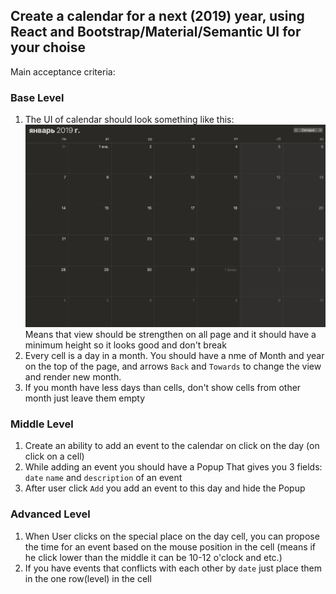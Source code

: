 ## Create a calendar for a next (2019) year, using React and Bootstrap/Material/Semantic UI for your choise

Main acceptance criteria:

### Base Level

1. The UI of calendar should look something like this:
![Calendar](https://raw.githubusercontent.com/kl2karpenko/MateAcademy/master/React/calendar/cal.png)
Means that view should be strengthen on all page and it should have a minimum height so it looks good and don't break
2. Every cell is a day in a month. You should have a nme of Month and year on the top of the page, and arrows `Back` and `Towards` to change the view and render new month. 
3. If you month have less days than cells, don't show cells from other month just leave  them empty


### Middle Level

1. Create an ability to add an event to the calendar on click on the day (on click on a cell)
2. While adding an event you should have a Popup That gives you 3 fields: `date` `name` and `description` of an event
3. After user click `Add` you add an event to this day and hide the Popup


### Advanced Level

1. When User clicks on the special place on the day cell, you can propose the time for an event based on the mouse position in the cell (means if he click lower than the middle it can be 10-12 o'clock and etc.)
2. If you have events that conflicts with each other by `date` just place them in the one row(level) in the cell
